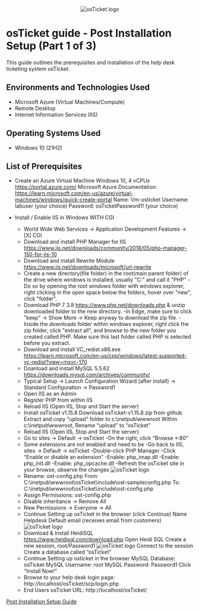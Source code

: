 <p align="center">
<img src="https://i.imgur.com/Clzj7Xs.png" alt="osTicket logo"/>
</p>

<h1>osTicket guide - Post Installation Setup (Part 1 of 3)</h1>
This guide outlines the prerequisites and installation of the help desk ticketing system osTicket.<br />

<h2>Environments and Technologies Used</h2>

- Microsoft Azure (Virtual Machines/Compute)
- Remote Desktop
- Internet Information Services (IIS)

<h2>Operating Systems Used </h2>

- Windows 10</b> (21H2)

<h2>List of Prerequisites</h2>

- Create an Azure Virtual Machine Windows 10, 4 vCPUs
    https://portal.azure.com/
    Microsoft Azure Documentation: https://learn.microsoft.com/en-us/azure/virtual-machines/windows/quick-create-portal
    Name: Vm-osticket
    Username: labuser (your choice)
    Password: osTicketPassword1! (your choice)
    
- Install / Enable IIS in Windows WITH CGI
  - World Wide Web Services -> Application Development Features -> [X] CGI
  - Download and install PHP Manager for IIS https://www.iis.net/downloads/community/2018/05/php-manager-150-for-iis-10
  - Download and install Rewrite Module https://www.iis.net/downloads/microsoft/url-rewrite
  - Create a new directory(file folder) in the root(main parent folder) of the drive where windows is installed, usually "C:\" and
    call it "PHP"
    -Do so by opening the root windows folder with windows explorer, right clicking in the open space below the folders, hover over "new",
     click "folder".
  - Download PHP 7 3.8 https://www.php.net/downloads.php & unzip downloaded folder to the new directory.
    -In Edge, make sure to click "keep" -> Show More -> Keep anyway to download the zip file. 
    -Inside the downloads folder within windows explorer, right click the zip folder, click "extract all", and browse to the 
     new folder you created called PHP. Make sure this last folder called PHP is selected before you extract.
  - Download and install VC_redist.x86.exe https://learn.microsoft.com/en-us/cpp/windows/latest-supported-vc-redist?view=msvc-170
  - Doanload and install MySQL 5.5.62 https://downloads.mysql.com/archives/community/
  - Typical Setup -> Launch Configuration Wizard (after install) -> Standard Configuration -> Password1
  - Open IIS as an Admin
  - Register PHP from within IIS
  - Reload IIS (Open IIS, Stop and Start the server)
  - Install osTicket v1.15.8
      Download osTicket-v1.15.8.zip from github
      Extract and copy “upload” folder to c:\inetpub\wwwroot
      Within c:\inetpub\wwwroot, Rename “upload” to “osTicket”
  - Reload IIS (Open IIS, Stop and Start the server)
  - Go to sites -> Default -> osTicket
    -On the right, click “Browse *:80”
  - Some extensions are not enabled and need to be
    -Go back to IIS, sites -> Default -> osTicket
    -Double-click PHP Manager
    -Click “Enable or disable an extension”
    -Enable: php_imap.dll
    -Enable: php_intl.dll
    -Enable: php_opcache.dll
    -Refresh the osTicket site in your browse, observe the changes
    <img src="https://i.imgur.com/xusR9m3.png" alt="osTicket logo"/>
  - Rename: ost-config.php
     From: C:\inetpub\wwwroot\osTicket\include\ost-sampleconfig.php
     To: C:\inetpub\wwwroot\osTicket\include\ost-config.php
  - Assign Permissions: ost-config.php
  - Disable inheritance -> Remove All
  - New Permissions -> Everyone -> All
  - Continue Setting up osTicket in the browser (click Continue)
     Name Helpdesk
     Default email (receives email from customers)
     <img src="https://i.imgur.com/oAE6ody.png" alt="osTicket logo"/>
  - Download & Install HeidiSQL https://www.heidisql.com/download.php
     Open Heidi SQL
     Create a new session, root/Password1
     <img src="https://i.imgur.com/zSkHti3.png" alt="osTicket logo"/>
     Connect to the session
     Create a database called “osTicket”
  - Continue Setting up osticket in the browser
     MySQL Database: osTicket
     MySQL Username: root
     MySQL Password: Password1
     Click “Install Now!”
  - Browse to your help desk login page: http://localhost/osTicket/scp/login.php  
  - End Users osTicket URL: http://localhost/osTicket/ 

<a href="https://github.com/zdadams1/post-install-config">Post Installation Setup Guide</a>

